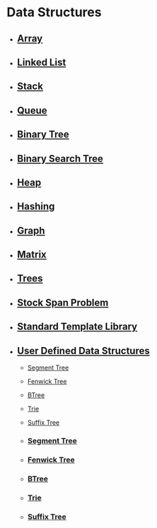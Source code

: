 # Data Structures

- ## [Array](./Array)

- ## [Linked List](./LinkedList)

- ## [Stack](./Stack)  

- ## [Queue](./Queue)

- ## [Binary Tree](./BinaryTree)

- ## [Binary Search Tree](./BinarySearchTree)
  
- ## [Heap](./Heap)
  
- ## [Hashing](./Hashing)
  
- ## [Graph](./Graph)
  
- ## [Matrix](./Matrix)
  
- ## [Trees](./Trees)
- ## [Stock Span Problem](https://github.com/sinu-02/winter-of-contributing/tree/C_CPP/C_CPP/Data%20Structures/Stock%20Span%20Problem)
  
- ## [Standard Template Library](./Standard%20Template%20Library)
  
- ## [User Defined Data Structures](./UserDefinedDataStructures)

  -  [Segment Tree](#)
  -  [Fenwick Tree](#)
  -  [BTree](#)
  -  [Trie](#)
  -  [Suffix Tree](#)



  - ### [Segment Tree](#)
  - ### [Fenwick Tree](#)
  - ### [BTree](#)
  - ### [Trie](#)
  - ### [Suffix Tree](#)

